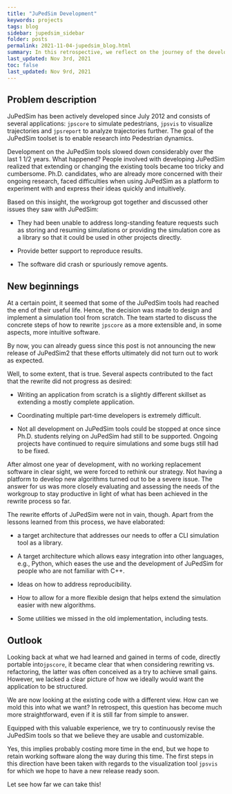 ```yaml
---
title: "JuPedSim Development"
keywords: projects
tags: blog
sidebar: jupedsim_sidebar
folder: posts
permalink: 2021-11-04-jupedsim_blog.html
summary: In this retrospective, we reflect on the journey of the development of this project, hoping to document our progress and learnings.
last_updated: Nov 3rd, 2021
toc: false
last_updated: Nov 9rd, 2021
---
```


## Problem description

JuPedSim has been actively developed since July 2012 and consists of
several applications: `jpscore` to simulate pedestrians, `jpsvis` to visualize
trajectories and `jpsreport` to analyze trajectories further. The goal of the
JuPedSim toolset is to enable research into Pedestrian dynamics.

Development on the JuPedSim tools slowed down considerably over the last 1 1/2
years. What happened? People involved with developing JuPedSim realized that
extending or changing the existing tools became too tricky and cumbersome.
Ph.D. candidates, who are already more concerned with their ongoing research,
faced difficulties when using JuPedSim as a platform to experiment with and
express their ideas quickly and intuitively.

Based on this insight, the workgroup got together and discussed other issues
they saw with JuPedSim:

- They had been unable to address long-standing feature requests such as
  storing and resuming simulations or providing the simulation core as a
  library so that it could be used in other projects directly.

- Provide better support to reproduce results.

- The software did crash or spuriously remove agents.

## New beginnings

At a certain point, it seemed that some of the JuPedSim tools had reached the
end of their useful life. Hence, the decision was made to design and implement
a simulation tool from scratch. The team started to discuss the concrete steps
of how to rewrite `jpscore` as a more extensible and, in some aspects, more
intuitive software.

By now, you can already guess since this post is not announcing the new release of
JuPedSim2 that these efforts ultimately did not turn out to work as expected.

Well, to some extent, that is true. Several aspects contributed to the fact
that the rewrite did not progress as desired:

- Writing an application from scratch is a slightly different skillset as
  extending a mostly complete application.

- Coordinating multiple part-time developers is extremely difficult.

- Not all development on JuPedSim tools could be stopped at once since Ph.D.
  students relying on JuPedSim had still to be supported. Ongoing projects have
  continued to require simulations and some bugs still had to be fixed.

After almost one year of development, with no working replacement software in
clear sight, we were forced to rethink our strategy.  Not having a platform to
develop new algorithms turned out to be a severe issue. The answer for us was
more closely evaluating and assessing the needs of the workgroup to stay
productive in light of what has been achieved in the rewrite process so far.

The rewrite efforts of JuPedSim were not in vain, though. Apart from the
lessons learned from this process, we have elaborated:

- a target architecture that addresses our needs to offer a CLI simulation tool
  as a library.

- A target architecture which allows easy integration into other languages,
  e.g., Python, which eases the use and the development of JuPedSim for people
  who are not familiar with C++.

- Ideas on how to address reproducibility.

- How to allow for a more flexible design that helps extend the simulation
  easier with new algorithms.

- Some utilities we missed in the old implementation, including tests.

## Outlook 

Looking back at what we had learned and gained in terms of code, directly
portable into`jpscore`, it became clear that when considering rewriting vs.
refactoring, the latter was often conceived as a try to achieve small gains.
However, we lacked a clear picture of how we ideally would want the application
to be structured.

We are now looking at the existing code with a different view. How can we mold
this into what we want? In retrospect, this question has become much more
straightforward, even if it is still far from simple to answer.

Equipped with this valuable experience, we try to continuously revise the
JuPedSim tools so that we believe they are usable and customizable.

Yes, this implies probably costing more time in the end, but we hope to retain
working software along the way during this time. The first steps in this
direction have been taken with regards to the visualization tool `jpsvis` for
which we hope to have a new release ready soon.

Let see how far we can take this!
